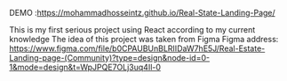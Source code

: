 DEMO :https://mohammadhosseintz.github.io/Real-State-Landing-Page/

This is my first serious project using React according to my current knowledge
The idea of this project was taken from Figma
Figma address: https://www.figma.com/file/b0CPAUBUnBLRIIDaW7hE5J/Real-Estate-Landing-page-(Community)?type=design&node-id=0-1&mode=design&t=WpJPQE7OLj3uq4Il-0

